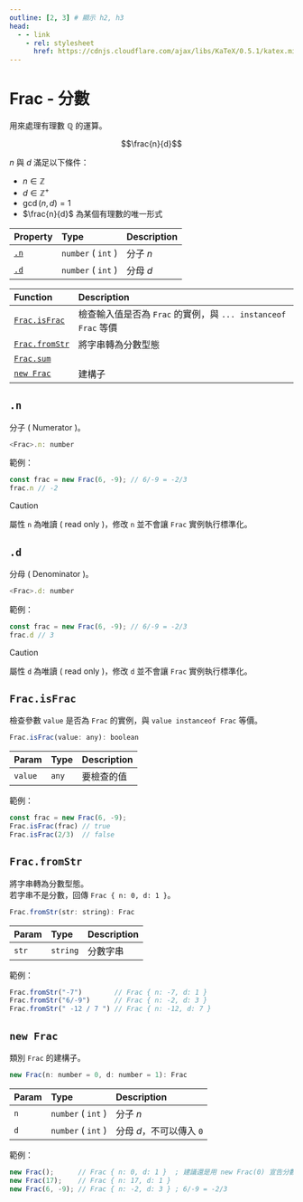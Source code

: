 ```yaml
---
outline: [2, 3] # 顯示 h2, h3
head:
  - - link
    - rel: stylesheet
      href: https://cdnjs.cloudflare.com/ajax/libs/KaTeX/0.5.1/katex.min.css # katex 語法支援
---
```


# Frac - 分數
用來處理有理數 $\mathbb{Q}$ 的運算。

$$\frac{n}{d}$$

$n$ 與 $d$ 滿足以下條件：
- $n \in \mathbb{Z}$
- $d \in {\mathbb{Z}}^+$
- $\gcd(n, d) = 1$
- $\frac{n}{d}$ 為某個有理數的唯一形式

| Property | Type | Description |
| :- | :- | :- |
| [`.n`](#n) | `number` ( `int` ) | 分子 $n$ |
| [`.d`](#d) | `number` ( `int` ) | 分母 $d$ |

| Function | Description |
| :- | :- |
| [`Frac.isFrac`](#frac-isfrac) | 檢查輸入值是否為 `Frac` 的實例，與 `... instanceof Frac` 等價 |
| [`Frac.fromStr`](#frac-fromstr) | 將字串轉為分數型態 |
| [`Frac.sum`](#) |  |
| [`new Frac`](#new-frac) | 建構子 |

## `.n`
分子 ( Numerator )。

```js
<Frac>.n: number
```

範例：
```js
const frac = new Frac(6, -9); // 6/-9 = -2/3
frac.n // -2
```

> [!CAUTION]
> 屬性 `n` 為唯讀 ( read only )，修改 `n` 並不會讓 `Frac` 實例執行標準化。

## `.d`
分母 ( Denominator )。

```js
<Frac>.d: number
```

範例：
```js
const frac = new Frac(6, -9); // 6/-9 = -2/3
frac.d // 3
```

> [!CAUTION]
> 屬性 `d` 為唯讀 ( read only )，修改 `d` 並不會讓 `Frac` 實例執行標準化。

## `Frac.isFrac`
檢查參數 `value` 是否為 `Frac` 的實例，與 `value instanceof Frac` 等價。

```js
Frac.isFrac(value: any): boolean
```

| Param | Type | Description |
| :- | :- | :- |
| `value` | `any` | 要檢查的值 |

範例：
```js
const frac = new Frac(6, -9);
Frac.isFrac(frac) // true
Frac.isFrac(2/3)  // false
```

## `Frac.fromStr`
將字串轉為分數型態。<br>
若字串不是分數，回傳 `Frac { n: 0, d: 1 }`。

```js
Frac.fromStr(str: string): Frac
```

| Param | Type | Description |
| :- | :- | :- |
| `str` | `string` | 分數字串 |

範例：
```js
Frac.fromStr("-7")        // Frac { n: -7, d: 1 }
Frac.fromStr("6/-9")      // Frac { n: -2, d: 3 }
Frac.fromStr(" -12 / 7 ") // Frac { n: -12, d: 7 }
```

## `new Frac`
類別 `Frac` 的建構子。

```js
new Frac(n: number = 0, d: number = 1): Frac
```

| Param | Type | Description |
| :- | :- | :- |
| `n` | `number` ( `int` ) | 分子 $n$ |
| `d` | `number` ( `int` ) | 分母 $d$，不可以傳入 `0` |

範例：
```js
new Frac();      // Frac { n: 0, d: 1 }  ; 建議還是用 new Frac(0) 宣告分數 0
new Frac(17);    // Frac { n: 17, d: 1 }
new Frac(6, -9); // Frac { n: -2, d: 3 } ; 6/-9 = -2/3
```
